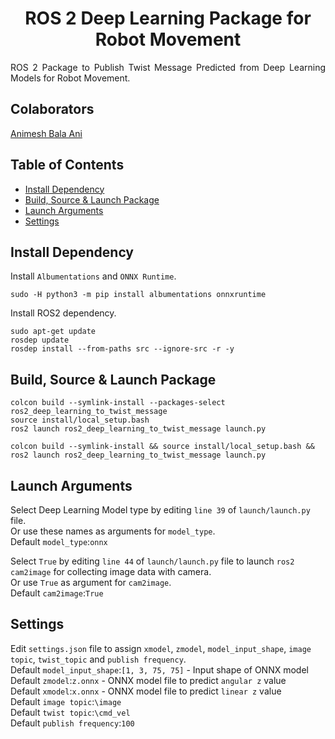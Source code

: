 <p align="center">
  <h1 align="center">ROS 2 Deep Learning Package for Robot Movement</h1>
</p>

<p align="justify">
ROS 2 Package to Publish Twist Message Predicted from Deep Learning Models for Robot Movement.<br/>
</p>
  
## Colaborators
[Animesh Bala Ani](https://www.linkedin.com/in/ani717/)

## Table of Contents
* [Install Dependency](#install) <br/>
* [Build, Source & Launch Package](#launch) <br/>
* [Launch Arguments](#arg) <br/>
* [Settings](#set) <br/>

## Install Dependency <a name="install"></a>
Install `Albumentations` and `ONNX Runtime`.<br/>
```
sudo -H python3 -m pip install albumentations onnxruntime
```
Install ROS2 dependency.<br/>
```
sudo apt-get update
rosdep update
rosdep install --from-paths src --ignore-src -r -y
```

## Build, Source & Launch Package <a name="launch"></a>
```
colcon build --symlink-install --packages-select ros2_deep_learning_to_twist_message
source install/local_setup.bash
ros2 launch ros2_deep_learning_to_twist_message launch.py
```
```
colcon build --symlink-install && source install/local_setup.bash && ros2 launch ros2_deep_learning_to_twist_message launch.py
```

## Launch Arguments <a name="arg"></a>
Select Deep Learning Model type by editing `line 39` of `launch/launch.py` file.<br/>
Or use these names as arguments for `model_type`.<br/>
Default `model_type`:`onnx`<br/>

Select `True` by editing `line 44` of `launch/launch.py` file to launch `ros2 cam2image` for collecting image data with camera.<br/>
Or use `True` as argument for `cam2image`.<br/>
Default `cam2image`:`True`<br/> 

## Settings <a name="set"></a>
Edit `settings.json` file to assign `xmodel`, `zmodel`, `model_input_shape`, `image topic`, `twist_topic` and `publish frequency`.<br/>
Default `model_input_shape`:`[1, 3, 75, 75]` - Input shape of ONNX model<br/>
Default `zmodel`:`z.onnx` - ONNX model file to predict `angular z` value<br/>
Default `xmodel`:`x.onnx` - ONNX model file to predict `linear z` value<br/>
Default `image topic`:`\image`<br/>
Default `twist topic`:`\cmd_vel`<br/> 
Default `publish frequency`:`100`<br/>
